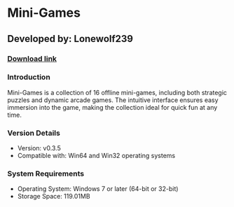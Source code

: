 # **Mini-Games**
## Developed by: **Lonewolf239**
### **[Download link](https://base-escape.ru/downloads/Setup_Mini_Games.exe)**

### Introduction
Mini-Games is a collection of 16 offline mini-games, including both strategic puzzles and dynamic arcade games. The intuitive interface ensures easy immersion into the game, making the collection ideal for quick fun at any time.

### Version Details
- Version: v0.3.5
- Compatible with: Win64 and Win32 operating systems

### System Requirements
- Operating System: Windows 7 or later (64-bit or 32-bit)
- Storage Space: 119.01MB